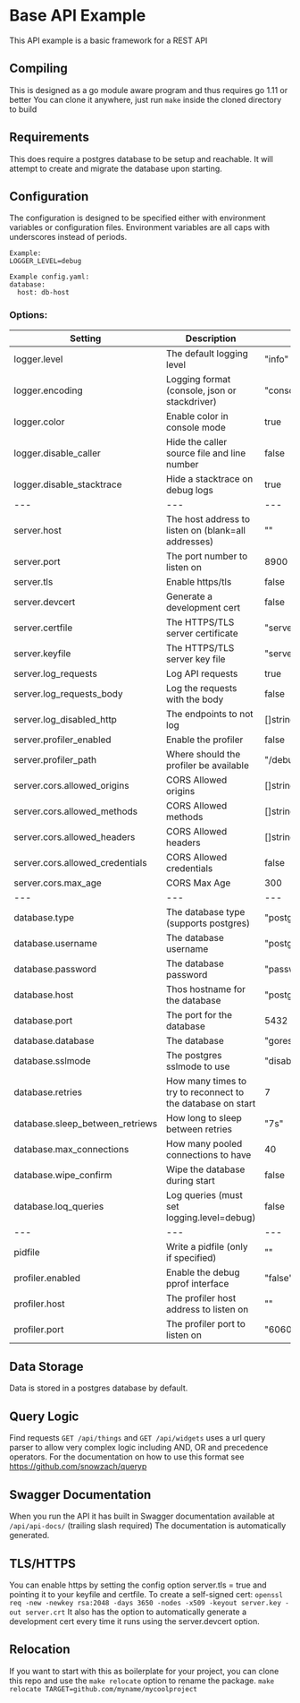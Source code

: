 # Base API Example

This API example is a basic framework for a REST API

## Compiling
This is designed as a go module aware program and thus requires go 1.11 or better
You can clone it anywhere, just run `make` inside the cloned directory to build

## Requirements
This does require a postgres database to be setup and reachable. It will attempt to create and migrate the database upon starting.

## Configuration
The configuration is designed to be specified either with environment variables or configuration files.
Environment variables are all caps with underscores instead of periods.
```
Example:
LOGGER_LEVEL=debug
```
```
Example config.yaml:
database:
  host: db-host
```

### Options:
| Setting                         | Description                                                 | Default                 |
| ------------------------------- | ----------------------------------------------------------- | ----------------------- |
| logger.level                    | The default logging level                                   | "info"                  |
| logger.encoding                 | Logging format (console, json or stackdriver)               | "console"               |
| logger.color                    | Enable color in console mode                                | true                    |
| logger.disable_caller           | Hide the caller source file and line number                 | false                   |
| logger.disable_stacktrace       | Hide a stacktrace on debug logs                             | true                    |
| ---                             | ---                                                         | ---                     |
| server.host                     | The host address to listen on (blank=all addresses)         | ""                      |
| server.port                     | The port number to listen on                                | 8900                    |
| server.tls                      | Enable https/tls                                            | false                   |
| server.devcert                  | Generate a development cert                                 | false                   |
| server.certfile                 | The HTTPS/TLS server certificate                            | "server.crt"            |
| server.keyfile                  | The HTTPS/TLS server key file                               | "server.key"            |
| server.log_requests             | Log API requests                                            | true                    |
| server.log_requests_body        | Log the requests with the body                              | false                   |
| server.log_disabled_http        | The endpoints to not log                                    | []string{"/version"}    |
| server.profiler_enabled         | Enable the profiler                                         | false                   |
| server.profiler_path            | Where should the profiler be available                      | "/debug"                |
| server.cors.allowed_origins     | CORS Allowed origins                                        | []string{"*"}           |
| server.cors.allowed_methods     | CORS Allowed methods                                        | []string{...everything} |
| server.cors.allowed_headers     | CORS Allowed headers                                        | []string{"*"}           |
| server.cors.allowed_credentials | CORS Allowed credentials                                    | false                   |
| server.cors.max_age             | CORS Max Age                                                | 300                     |
| ---                             | ---                                                         | ---                     |
| database.type                   | The database type (supports postgres)                       | "postgres"              |
| database.username               | The database username                                       | "postgres"              |
| database.password               | The database password                                       | "password"              |
| database.host                   | Thos hostname for the database                              | "postgres"              |
| database.port                   | The port for the database                                   | 5432                    |
| database.database               | The database                                                | "gorestapi"             |
| database.sslmode                | The postgres sslmode to use                                 | "disable"               |
| database.retries                | How many times to try to reconnect to the database on start | 7                       |
| database.sleep_between_retriews | How long to sleep between retries                           | "7s"                    |
| database.max_connections        | How many pooled connections to have                         | 40                      |
| database.wipe_confirm           | Wipe the database during start                              | false                   |
| database.loq_queries            | Log queries (must set logging.level=debug)                  | false                   |
| ---                             | ---                                                         | ---                     |
| pidfile                         | Write a pidfile (only if specified)                         | ""                      |
| profiler.enabled                | Enable the debug pprof interface                            | "false"                 |
| profiler.host                   | The profiler host address to listen on                      | ""                      |
| profiler.port                   | The profiler port to listen on                              | "6060"                  |


## Data Storage
Data is stored in a postgres database by default.

## Query Logic
Find requests `GET /api/things` and `GET /api/widgets` uses a url query parser to allow very complex logic including AND, OR and precedence operators. 
For the documentation on how to use this format see https://github.com/snowzach/queryp

## Swagger Documentation
When you run the API it has built in Swagger documentation available at `/api/api-docs/` (trailing slash required)
The documentation is automatically generated.

## TLS/HTTPS
You can enable https by setting the config option server.tls = true and pointing it to your keyfile and certfile.
To create a self-signed cert: `openssl req -new -newkey rsa:2048 -days 3650 -nodes -x509 -keyout server.key -out server.crt`
It also has the option to automatically generate a development cert every time it runs using the server.devcert option.

## Relocation
If you want to start with this as boilerplate for your project, you can clone this repo and use the `make relocate` option to rename the package.
`make relocate TARGET=github.com/myname/mycoolproject`
